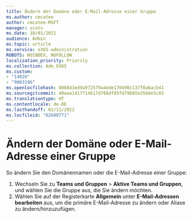 ```yaml
---
title: Ändern der Domäne oder E-Mail-Adresse einer Gruppe
ms.author: cmcatee
author: cmcatee-MSFT
manager: scotv
ms.date: 10/01/2021
audience: Admin
ms.topic: article
ms.service: o365-administration
ROBOTS: NOINDEX, NOFOLLOW
localization_priority: Priority
ms.collection: Adm_O365
ms.custom:
- "14026"
- "9003196"
ms.openlocfilehash: 086843ed9a972579a4ede170490c137f0a6acb41
ms.sourcegitcommit: 49eaa1417714617d768df85fd79b65e35b6e5c83
ms.translationtype: HT
ms.contentlocale: de-DE
ms.lasthandoff: 02/11/2022
ms.locfileid: "62609771"
---
```

# <a name="change-the-domain-or-email-address-of-a-group"></a>Ändern der Domäne oder E-Mail-Adresse einer Gruppe

So ändern Sie den Domänennamen oder die E-Mail-Adresse einer Gruppe:

1. Wechseln Sie zu **Teams und Gruppen** > **Aktive Teams und Gruppen**, und wählen Sie die Gruppe aus, die Sie ändern möchten.
1. Wählen Sie auf der Registerkarte **Allgemein** unter **E-Mail-Adressen** **bearbeiten** aus, um die primäre E-Mail-Adresse zu ändern oder Aliase zu ändern/hinzuzufügen.